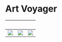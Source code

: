 # Art Voyager

&nbsp; | &nbsp; | &nbsp;
-------|--------|-------
![](https://cdn.jsdelivr.net/gh/innofang/art-voyager/SpaceDislocation/SpaceDislocation.gif) | ![](https://cdn.jsdelivr.net/gh/innofang/art-voyager/StarCloud/StarCloud.gif) | ![](https://cdn.jsdelivr.net/gh/innofang/art-voyager/StarDust/StarDust.gif)
